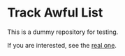 # Track Awful List

This is a dummy repository for testing.

If you are interested, see the [real one](https://github.com/trackawesomelist/trackawesomelist/).

